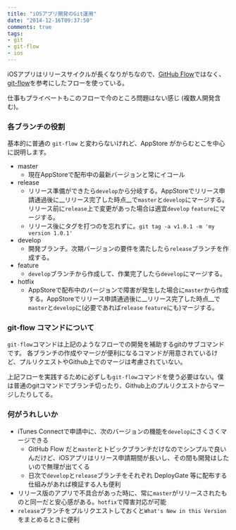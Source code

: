 ```yaml
---
title: "iOSアプリ開発のGit運用"
date: "2014-12-16T09:37:50"
comments: true
tags: 
- git
- git-flow
- ios
---
```


iOSアプリはリリースサイクルが長くなりがちなので、[GitHub Flow](https://gist.github.com/Gab-km/3705015)ではなく、[git-flow](http://danielkummer.github.io/git-flow-cheatsheet/index.ja_JP.html)を参考にしたフローを使っている。

<!--more-->

仕事もプライベートもこのフローで今のところ問題はない感じ (複数人開発含む)。

### 各ブランチの役割

基本的に普通の `git-flow` と変わらないけれど、AppStore がからむとこを中心に説明します。

- master
  - 現在AppStoreで配布中の最新バージョンと常にイコール
- release
  - リリース準備ができたら`develop`から分岐する。AppStoreでリリース申請通過後に__リリース完了した時点__で`master`と`develop`にマージする。リリース前に`release`上で変更があった場合は適宜`develop` `feature`にマージする。
  - リリース後にタグを打つのを忘れずに。`git tag -a v1.0.1 -m 'my version 1.0.1'`
- develop
  - 開発ブランチ。次期バージョンの要件を満たしたら`release`ブランチを作成する。
- feature
  - `develop`ブランチから作成して、作業完了したら`develop`にマージする。
- hotfix
  - AppStoreで配布中のバージョンで障害が発生した場合に`master`から作成する。AppStoreでリリース申請通過後に__リリース完了した時点__で`master`と`develop`に(必要であれば`release` `feature`にも)マージする。

### git-flow コマンドについて

`git-flow`コマンドは上記のようなフローでの開発を補助するgitのサブコマンドです。
各ブランチの作成やマージが便利になるコマンドが用意されているけど、プルリクエストやGithub上でのマージは考慮されていない。

上記フローを実践するために必ずしも`git-flow`コマンドを使う必要はない。僕は普通のgitコマンドでブランチ切ったり、Github上のプルリクエストからマージしたりしてる。

### 何がうれしいか

- iTunes Connectで申請中に、次のバージョンの機能を`develop`にさくさくマージできる
  - GitHub Flow だと`master`とトピックブランチだけなのでシンプルで良いんだけど、iOSアプリはリリース申請期間が長いし、その間も開発はしたいので無理が出てくる
  - 日次で`develop`と`release`ブランチをそれぞれ DeployGate 等に配布する仕組みがあれば検証する人も便利
- リリース版のアプリで不具合があった時に、常に`master`がリリースされたものと同一だと安心感がある。`hotfix`で障害対応が可能
- `release`ブランチをプルリクエストしておくと`What's New in this Version`をまとめるときに便利

